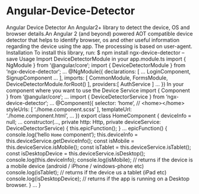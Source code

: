 # Angular-Device-Detector
Angular Device Detector An Angular2+ library to detect the device, OS and browser details.An Angular 2 (and beyond) powered AOT compatible device detector that helps to identify browser, os and other useful information regarding the device using the app. The processing is based on user-agent.  Installation To install this library, run:  $ npm install ngx-device-detector –save Usage Import DeviceDetectorModule in your app.module.ts    import { NgModule } from ‘@angular/core‘;   import { DeviceDetectorModule } from ‘ngx-device-detector‘;   …   @NgModule({     declarations: [       …       LoginComponent,       SignupComponent       …     ],     imports: [       CommonModule,       FormsModule,       DeviceDetectorModule.forRoot()     ],     providers:[       AuthService     ]     …   }) In your component where you want to use the Device Service    import { Component } from ‘@angular/core‘;   …   import { DeviceDetectorService } from ‘ngx-device-detector‘;   …   @Component({     selector: ‘home‘,  // &lt;home>&lt;/home>     styleUrls: [ ‘./home.component.scss‘ ],     templateUrl: ‘./home.component.html‘,     …   })     export class HomeComponent {     deviceInfo = null;     …     constructor(…, private http: Http, private deviceService: DeviceDetectorService) {       this.epicFunction();     }     …     epicFunction() {       console.log(‘hello `Home` component‘);       this.deviceInfo = this.deviceService.getDeviceInfo();       const isMobile = this.deviceService.isMobile();       const isTablet = this.deviceService.isTablet();       const isDesktopDevice = this.deviceService.isDesktop();       console.log(this.deviceInfo);       console.log(isMobile);  // returns if the device is a mobile device (android / iPhone / windows-phone etc)       console.log(isTablet);  // returns if the device us a tablet (iPad etc)       console.log(isDesktopDevice); // returns if the app is running on a Desktop browser.     }     …   }

